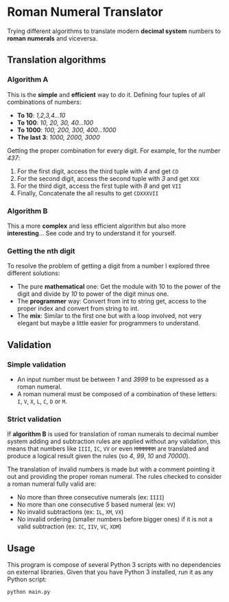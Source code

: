 # Roman Numeral Translator
Trying different algorithms to translate modern **decimal system** numbers to **roman numerals** and viceversa.
## Translation algorithms
### Algorithm A
This is the **simple** and **efficient** way to do it. Defining four tuples of all combinations of numbers:
- **To 10**: *1,2,3,4...10*
- **To 100**: *10, 20, 30, 40...100*
- **To 1000**: *100, 200, 300, 400...1000*
- **The last 3**: *1000, 2000, 3000*

Getting the proper combination for every digit. For example, for the number *437*:
1. For the first digit, access the third tuple with *4* and get `CD`
2. For the second digit, access the second tuple with *3* and get `XXX`
3. For the third digit, access the first tuple with *8* and get `VII`
4. Finally, Concatenate the all results to get `CDXXXVII`

### Algorithm B
This a more **complex** and less efficient algorithm but also more **interesting**... See code and try to understand it for yourself.

### Getting the nth digit
To resolve the problem of getting a digit from a number I explored three different solutions: 
- The pure **mathematical** one: Get the module with 10 to the power of the digit and divide by *10* to power of the digit minus one.
- The **programmer** way: Convert from int to string get, access to the proper index and convert from string to int.
- The **mix**: Similar to the first one but with a loop involved, not very elegant but maybe a little easier for programmers to understand.

## Validation
### Simple validation
- An input number must be between *1* and *3999* to be expressed as a roman numeral.
- A roman numeral must be composed of a combination of these letters: `I`, `V`, `X`, `L`, `C`, `D` or `M`.

### Strict validation
If **algorithm B** is used for translation of roman numerals to decimal number system adding and subtraction rules are applied without any validation, this means that numbers like `IIII`, `IC`, `VV` or even `MMMMMMM` are translated and produce a logical result given the rules (so *4*, *99*, *10* and *70000*).

The translation of invalid numbers is made but with a comment pointing it out and providing the proper roman numeral. The rules checked to consider a roman numeral fully valid are:
- No more than three consecutive numerals (ex: `IIII`)
- No more than one consecutive *5* based numeral (ex: `VV`)
- No invalid subtractions (ex: `IL`, `XM`, `VX`)
- No invalid ordering (smaller numbers before bigger ones) if it is not a valid subtraction (ex: `IC`, `IIV`, `VC`, `XDM`)

## Usage
This program is compose of several Python 3 scripts with no dependencies on external libraries. 
Given that you have Python 3 installed, run it as any Python script:
```
python main.py
```
